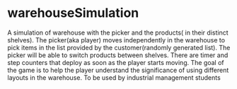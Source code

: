 # warehouseSimulation
A simulation of warehouse with the picker and the products( in their distinct shelves). The picker(aka player) moves independently in the warehouse to pick items in the list provided by the customer(randomly generated list). The picker will be able to switch products between shelves. There are timer and step counters that deploy as soon as the player starts moving. The goal of the game is to help the player understand the significance of using different layouts in the warehouse.
To be used by industrial management students
